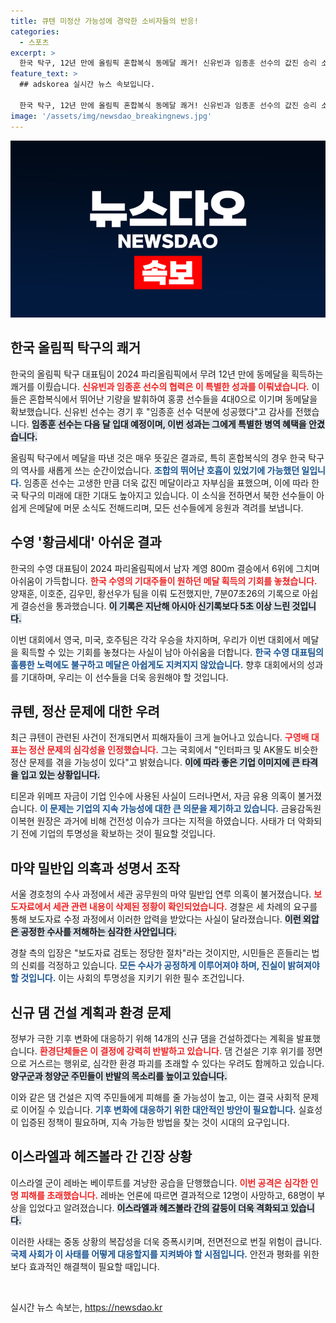 ```yaml
---
title: 큐텐 미정산 가능성에 경악한 소비자들의 반응!
categories:
  - 스포츠
excerpt: >
  한국 탁구, 12년 만에 올림픽 혼합복식 동메달 쾌거! 신유빈과 임종훈 선수의 값진 승리 소감과 함께, 수영 남자 계영팀은 아쉽게 6위. 기후위기 대응을 위한 댐 건설 계획에 환경 단체 강력 반발, 이스라엘-레바논 긴장 고조. 클릭하고 더 알아보세요!
feature_text: >
  ## adskorea 실시간 뉴스 속보입니다.

  한국 탁구, 12년 만에 올림픽 혼합복식 동메달 쾌거! 신유빈과 임종훈 선수의 값진 승리 소감과 함께, 수영 남자 계영팀은 아쉽게 6위. 기후위기 대응을 위한 댐 건설 계획에 환경 단체 강력 반발, 이스라엘-레바논 긴장 고조. 클릭하고 더 알아보세요!
image: '/assets/img/newsdao_breakingnews.jpg'
---
```


<p><img src="/assets/img/newsdao_breakingnews.jpg" alt="adskorea 속보" /></p>

<h2 data-ke-size="size26">한국 올림픽 탁구의 쾌거</h2>

<p data-ke-size="size16">한국의 올림픽 탁구 대표팀이 2024 파리올림픽에서 무려 12년 만에 동메달을 획득하는 쾌거를 이뤘습니다. <b><span style="color: #ee2323;">신유빈과 임종훈 선수의 협력은 이 특별한 성과를 이뤄냈습니다.</span></b> 이들은 혼합복식에서 뛰어난 기량을 발휘하여 홍콩 선수들을 4대0으로 이기며 동메달을 확보했습니다. 신유빈 선수는 경기 후 "임종훈 선수 덕분에 성공했다"고 감사를 전했습니다. <b><span style="background-color: #21538527;">임종훈 선수는 다음 달 입대 예정이며, 이번 성과는 그에게 특별한 병역 혜택을 안겼습니다.</span></b></p>

<p data-ke-size="size16">올림픽 탁구에서 메달을 따낸 것은 매우 뜻깊은 결과로, 특히 혼합복식의 경우 한국 탁구의 역사를 새롭게 쓰는 순간이었습니다. <b><span style="color: #1a5490;">조합의 뛰어난 호흡이 있었기에 가능했던 일입니다.</span></b> 임종훈 선수는 고생한 만큼 더욱 값진 메달이라고 자부심을 표했으며, 이에 따라 한국 탁구의 미래에 대한 기대도 높아지고 있습니다. 이 소식을 전하면서 북한 선수들이 아쉽게 은메달에 머문 소식도 전해드리며, 모든 선수들에게 응원과 격려를 보냅니다.</p>

<h2 data-ke-size="size26">수영 '황금세대' 아쉬운 결과</h2>

<p data-ke-size="size16">한국의 수영 대표팀이 2024 파리올림픽에서 남자 계영 800m 결승에서 6위에 그치며 아쉬움이 가득합니다. <b><span style="color: #ee2323;">한국 수영의 기대주들이 원하던 메달 획득의 기회를 놓쳤습니다.</span></b> 양재훈, 이호준, 김우민, 황선우가 팀을 이뤄 도전했지만, 7분07초26의 기록으로 아쉽게 결승선을 통과했습니다. <b><span style="background-color: #21538527;">이 기록은 지난해 아시아 신기록보다 5초 이상 느린 것입니다.</span></b></p>

<p data-ke-size="size16">이번 대회에서 영국, 미국, 호주팀은 각각 우승을 차지하며, 우리가 이번 대회에서 메달을 획득할 수 있는 기회를 놓쳤다는 사실이 남아 아쉬움을 더합니다. <b><span style="color: #1a5490;">한국 수영 대표팀의 훌륭한 노력에도 불구하고 메달은 아쉽게도 지켜지지 않았습니다.</span></b> 향후 대회에서의 성과를 기대하며, 우리는 이 선수들을 더욱 응원해야 할 것입니다.</p>

<h2 data-ke-size="size26">큐텐, 정산 문제에 대한 우려</h2>

<p data-ke-size="size16">최근 큐텐이 관련된 사건이 전개되면서 피해자들이 크게 늘어나고 있습니다. <b><span style="color: #ee2323;">구영배 대표는 정산 문제의 심각성을 인정했습니다.</span></b> 그는 국회에서 "인터파크 및 AK몰도 비슷한 정산 문제를 겪을 가능성이 있다"고 밝혔습니다. <b><span style="background-color: #21538527;">이에 따라 좋은 기업 이미지에 큰 타격을 입고 있는 상황입니다.</span></b></p>

<p data-ke-size="size16">티몬과 위메프 자금이 기업 인수에 사용된 사실이 드러나면서, 자금 유용 의혹이 불거졌습니다. <b><span style="color: #1a5490;">이 문제는 기업의 지속 가능성에 대한 큰 의문을 제기하고 있습니다.</span></b> 금융감독원 이복현 원장은 과거에 비해 건전성 이슈가 크다는 지적을 하였습니다. 사태가 더 악화되기 전에 기업의 투명성을 확보하는 것이 필요할 것입니다.</p>

<h2 data-ke-size="size26">마약 밀반입 의혹과 성명서 조작</h2>

<p data-ke-size="size16">서울 경호청의 수사 과정에서 세관 공무원의 마약 밀반입 연루 의혹이 불거졌습니다. <b><span style="color: #ee2323;">보도자료에서 세관 관련 내용이 삭제된 정황이 확인되었습니다.</span></b> 경찰은 세 차례의 요구를 통해 보도자료 수정 과정에서 이러한 압력을 받았다는 사실이 달라졌습니다. <b><span style="background-color: #21538527;">이런 외압은 공정한 수사를 저해하는 심각한 사안입니다.</span></b></p>

<p data-ke-size="size16">경찰 측의 입장은 "보도자료 검토는 정당한 절차"라는 것이지만, 시민들은 흔들리는 법의 신뢰를 걱정하고 있습니다. <b><span style="color: #1a5490;">모든 수사가 공정하게 이루어져야 하며, 진실이 밝혀져야 할 것입니다.</span></b> 이는 사회의 투명성을 지키기 위한 필수 조건입니다.</p>

<h2 data-ke-size="size26">신규 댐 건설 계획과 환경 문제</h2>

<p data-ke-size="size16">정부가 극한 기후 변화에 대응하기 위해 14개의 신규 댐을 건설하겠다는 계획을 발표했습니다. <b><span style="color: #ee2323;">환경단체들은 이 결정에 강력히 반발하고 있습니다.</span></b> 댐 건설은 기후 위기를 정면으로 거스르는 행위로, 심각한 환경 파괴를 초래할 수 있다는 우려도 함께하고 있습니다. <b><span style="background-color: #21538527;">양구군과 청양군 주민들이 반발의 목소리를 높이고 있습니다.</span></b></p>

<p data-ke-size="size16">이와 같은 댐 건설은 지역 주민들에게 피해를 줄 가능성이 높고, 이는 결국 사회적 문제로 이어질 수 있습니다. <b><span style="color: #1a5490;">기후 변화에 대응하기 위한 대안적인 방안이 필요합니다.</span></b> 실효성이 입증된 정책이 필요하며, 지속 가능한 방법을 찾는 것이 시대의 요구입니다.</p>

<h2 data-ke-size="size26">이스라엘과 헤즈볼라 간 긴장 상황</h2>

<p data-ke-size="size16">이스라엘 군이 레바논 베이루트를 겨냥한 공습을 단행했습니다. <b><span style="color: #ee2323;">이번 공격은 심각한 인명 피해를 초래했습니다.</span></b> 레바논 언론에 따르면 결과적으로 12명이 사망하고, 68명이 부상을 입었다고 알려졌습니다. <b><span style="background-color: #21538527;">이스라엘과 헤즈볼라 간의 갈등이 더욱 격화되고 있습니다.</span></b></p>

<p data-ke-size="size16">이러한 사태는 중동 상황의 복잡성을 더욱 증폭시키며, 전면전으로 번질 위험이 큽니다. <b><span style="color: #1a5490;">국제 사회가 이 사태를 어떻게 대응할지를 지켜봐야 할 시점입니다.</span></b> 안전과 평화를 위한 보다 효과적인 해결책이 필요할 때입니다.</p>

<p data-ke-size="size16">&nbsp;</p>
실시간 뉴스 속보는, <a href="https://newsdao.kr" rel="dofollow">https://newsdao.kr</a>


